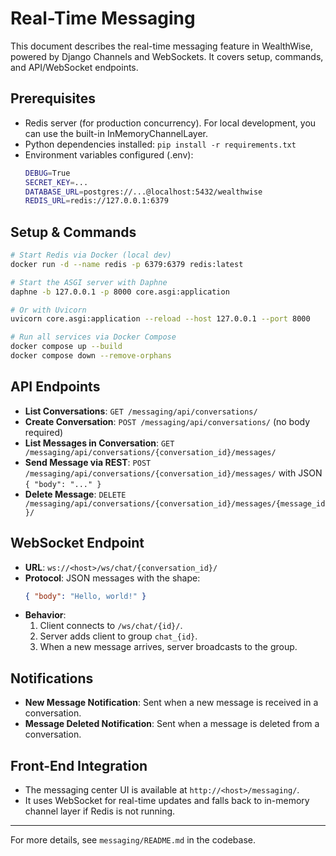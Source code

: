 # Real-Time Messaging

This document describes the real-time messaging feature in WealthWise, powered by Django Channels and WebSockets. It covers setup, commands, and API/WebSocket endpoints.

## Prerequisites
- Redis server (for production concurrency). For local development, you can use the built-in InMemoryChannelLayer.
- Python dependencies installed: `pip install -r requirements.txt`
- Environment variables configured (.env):
  ```bash
  DEBUG=True
  SECRET_KEY=...
  DATABASE_URL=postgres://...@localhost:5432/wealthwise
  REDIS_URL=redis://127.0.0.1:6379
  ```

## Setup & Commands
```bash
# Start Redis via Docker (local dev)
docker run -d --name redis -p 6379:6379 redis:latest

# Start the ASGI server with Daphne
daphne -b 127.0.0.1 -p 8000 core.asgi:application

# Or with Uvicorn
uvicorn core.asgi:application --reload --host 127.0.0.1 --port 8000

# Run all services via Docker Compose
docker compose up --build
docker compose down --remove-orphans
```

## API Endpoints
- **List Conversations**: `GET /messaging/api/conversations/`
- **Create Conversation**: `POST /messaging/api/conversations/` (no body required)
- **List Messages in Conversation**: `GET /messaging/api/conversations/{conversation_id}/messages/`
- **Send Message via REST**: `POST /messaging/api/conversations/{conversation_id}/messages/` with JSON `{ "body": "..." }`
- **Delete Message**: `DELETE /messaging/api/conversations/{conversation_id}/messages/{message_id}/`

## WebSocket Endpoint
- **URL**: `ws://<host>/ws/chat/{conversation_id}/`
- **Protocol**: JSON messages with the shape:
  ```json
  { "body": "Hello, world!" }
  ```
- **Behavior**:
  1. Client connects to `/ws/chat/{id}/`.
  2. Server adds client to group `chat_{id}`.
  3. When a new message arrives, server broadcasts to the group.

## Notifications
- **New Message Notification**: Sent when a new message is received in a conversation.
- **Message Deleted Notification**: Sent when a message is deleted from a conversation.

## Front-End Integration
- The messaging center UI is available at `http://<host>/messaging/`.
- It uses WebSocket for real-time updates and falls back to in-memory channel layer if Redis is not running.

---
For more details, see `messaging/README.md` in the codebase.
